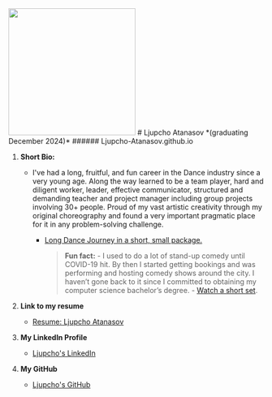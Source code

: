 <img src = "https://github.com/user-attachments/assets/e9182644-eb66-420e-b66c-bce9b8b36764" width="250" hight="250">
# Ljupcho Atanasov *(graduating December 2024)*
###### Ljupcho-Atanasov.github.io

1. **Short Bio:**
   - I've had a long, fruitful, and fun career in the Dance industry since a very young age. Along the way learned to be a team player, hard and diligent worker, leader, effective communicator, structured and demanding teacher and project manager including group projects involving 30+ people. Proud of my vast artistic creativity through my original choreography and found a very important pragmatic place for it in any problem-solving challenge.
      - [Long Dance Journey in a short, small package. ](https://youtu.be/NS2KevSf4Ew)

         > **Fun fact:**
            - I used to do a lot of stand-up comedy until COVID-19 hit. By then I started getting bookings and was performing and hosting comedy shows around the city. I haven’t gone back to it since I committed to obtaining my computer science bachelor’s degree.
            - [Watch a short set](https://youtu.be/RFoB3TBGZGQ).
  
2. **Link to my resume**
   - [Resume: Ljupcho Atanasov](https://view.officeapps.live.com/op/view.aspx?src=https%3A%2F%2Fraw.githubusercontent.com%2FLjupcho-Atanasov%2FLjupcho-Atanasov.github.io%2Fmain%2FResume%2520-%2520Ljupcho%2520Atanasov.docx&wdOrigin=BROWSELINK)
 
3. **My LinkedIn Profile**
   - [Ljupcho's LinkedIn](https://www.linkedin.com/in/ljupcho-atanasov/)

4. **My GitHub**
   - [Ljupcho's GitHub](https://github.com/Ljupcho-Atanasov)
